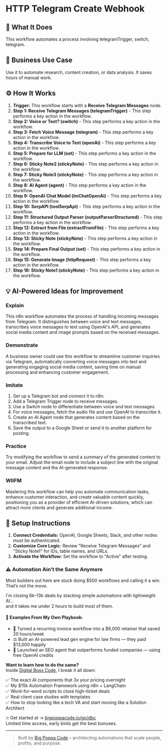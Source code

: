 # HTTP Telegram Create Webhook

## 🚀 What It Does
This workflow automates a process involving telegramTrigger, switch, telegram.

## 💼 Business Use Case
Use it to automate research, content creation, or data analysis. It saves hours of manual work.

## ⚙️ How It Works
1.  **Trigger:** This workflow starts with a **Receive Telegram Messages** node.
2. **Step 1: Receive Telegram Messages (telegramTrigger)** - This step performs a key action in the workflow.
3. **Step 2: Voice or Text? (switch)** - This step performs a key action in the workflow.
4. **Step 3: Fetch Voice Message (telegram)** - This step performs a key action in the workflow.
5. **Step 4: Transcribe Voice to Text (openAi)** - This step performs a key action in the workflow.
6. **Step 5: Prepare for LLM (set)** - This step performs a key action in the workflow.
7. **Step 6: Sticky Note2 (stickyNote)** - This step performs a key action in the workflow.
8. **Step 7: Sticky Note3 (stickyNote)** - This step performs a key action in the workflow.
9. **Step 8: AI Agent (agent)** - This step performs a key action in the workflow.
10. **Step 9: OpenAI Chat Model (lmChatOpenAi)** - This step performs a key action in the workflow.
11. **Step 10: SerpAPI (toolSerpApi)** - This step performs a key action in the workflow.
12. **Step 11: Structured Output Parser (outputParserStructured)** - This step performs a key action in the workflow.
13. **Step 12: Extract from File (extractFromFile)** - This step performs a key action in the workflow.
14. **Step 13: Sticky Note (stickyNote)** - This step performs a key action in the workflow.
15. **Step 14: Prepare Final Output (set)** - This step performs a key action in the workflow.
16. **Step 15: Generate Image (httpRequest)** - This step performs a key action in the workflow.
17. **Step 16: Sticky Note1 (stickyNote)** - This step performs a key action in the workflow.

## 💡 AI-Powered Ideas for Improvement
### Explain
This n8n workflow automates the process of handling incoming messages from Telegram. It distinguishes between voice and text messages, transcribes voice messages to text using OpenAI's API, and generates social media content and image prompts based on the received messages.

### Demonstrate
A business owner could use this workflow to streamline customer inquiries via Telegram, automatically converting voice messages into text and generating engaging social media content, saving time on manual processing and enhancing customer engagement.

### Imitate
1. Set up a Telegram bot and connect it to n8n.
2. Add a Telegram Trigger node to receive messages.
3. Use a Switch node to differentiate between voice and text messages.
4. For voice messages, fetch the audio file and use OpenAI to transcribe it.
5. Create an AI Agent node that generates content based on the transcribed text.
6. Save the output to a Google Sheet or send it to another platform for posting.

### Practice
Try modifying the workflow to send a summary of the generated content to your email. Adjust the email node to include a subject line with the original message content and the AI-generated response.

### WIIFM
Mastering this workflow can help you automate communication tasks, enhance customer interaction, and create valuable content quickly, positioning you as a provider of efficient AI-driven solutions, which can attract more clients and generate additional income.

## 🔧 Setup Instructions
1. **Connect Credentials:** OpenAI, Google Sheets, Slack, and other nodes must be authenticated.
2. **Customize Core Logic:** Review "Receive Telegram Messages" and "Sticky Note1" for IDs, table names, and URLs.
3. **Activate the Workflow:** Set the workflow to "Active" after testing.

### ⚠️ Automation Ain’t the Same Anymore

Most builders out here are stuck doing $500 workflows and calling it a win.  
That’s not the move.  

I'm closing $6k–$13k deals by stacking simple automations with lightweight AI...  
and it takes me under 2 hours to build most of them.

#### 🧠 Examples From My Own Playbook:
- 🔁 Turned a recurring invoice workflow into a $6,000 retainer that saved 20 hours/week  
- ⚖️ Built an AI-powered lead gen engine for law firms — they paid $13,000 happily  
- 🚀 Launched an SEO agent that outperforms funded companies — using free OpenAI credits  

**Want to learn how to do the same?**  
Inside [Digital Boss Code](https://bigpoppacode.io/go/dbc), I break it all down:

✅ The exact AI components that 3x your pricing overnight  
✅ My $15k Automation Framework using n8n + LangChain  
✅ Word-for-word scripts to close high-ticket deals  
✅ Real client case studies with templates  
✅ How to stop looking like a tech VA and start moving like a Solution Architect  

🔥 Get started at → [bigpoppacode.io/go/dbc](https://bigpoppacode.io/go/dbc)  
Limited time access, early birds get the best bonuses.

---
> Built by [Big Poppa Code](https://bigpoppacode.io) – architecting automations that scale people, profits, and purpose.
